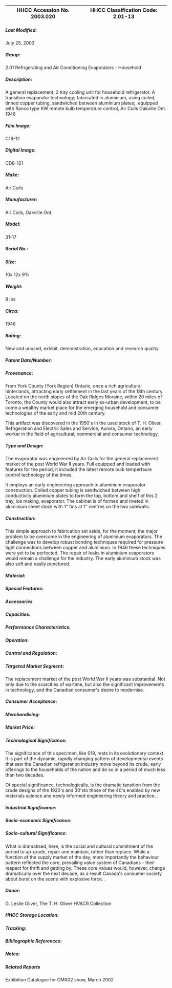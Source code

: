 | **HHCC Accession No. 2003.020** |**HHCC Classification Code:  2.01-13**|
| ----------- | ----------- |

##### Last Modified:
July 25, 2003

##### Group:
2.01 Refrigerating and Air Conditioning Evaporators - Household

##### Description:
A general replacement, 2 tray cooling unit for household refrigerator. A transition evaporator technology; fabricated in aluminium, using coiled, tinned copper tubing, sandwiched between aluminium plates;. equipped with Ranco type KW remote bulb temperature control, Air Coils Oakville Ont. 1946

##### Film Image:
C16-12

##### Digital Image:
CD8-121

##### Make:
Air Coils

##### Manufacturer:
Air Coils, Oakville Ont.

##### Model:
31-17

##### Serial No.:


##### Size:
10x 12x 9'h

##### Weight:
8 lbs

##### Circa:
1946

##### Rating:
New and unused, exhibit, demonstration, education and research quality

##### Patent Date/Number:


##### Provenance:
From York County (York Region) Ontario, once a rich agricultural hinterlands, attracting early settlement in the last years of the 18th century. Located on the north slopes of the Oak Ridges Moraine, within 20 miles of Toronto, the County would also attract early ex-urban development, to be come a wealthy market place for the emerging household and consumer technologies of the early and mid 20th century. 

This artifact was discovered in the 1950's in the used stock of T. H. Oliver, Refrigeration and Electric Sales and Service, Aurora, Ontario, an early worker in the field of agricultural, commercial and consumer technology.

##### Type and Design:
The evaporator was engineered by Air Coils for the general replacement market of the post World War II years. Full equipped and loaded with features for the period, it included the latest remote bulb tempertaure control technology of the times. 

It employs an early engineering approach to aluminium evaporator construction. Coiled copper tubing is sandwiched between high conductivity aluminium plates to form the top, bottom and shelf of this 2 tray, ice making, evaporator. The cabinet is of formed and riveted in aluminium sheet stock with 1" fins at 1" centres on the two sidewalls.

##### Construction:
This simple approach to fabrication set aside, for the moment, the major problem to be overcome in the engineering of aluminium evaporators. The challenge was to develop robust bonding techniques required for pressure tight connections between copper and aluminium. In 1946 these techniques were yet to be perfected. The repair of leaks in aluminium evaporators would remain a challenge for the industry. The early aluminium stock was also soft and easily punctured.

##### Material:


##### Special Features:


##### Accessories


##### Capacities:


##### Performance Characteristics:


##### Operation:


##### Control and Regulation:


##### Targeted Market Segment:
The replacement market of the post World War II years was substantial. Not only due to the scarcities of wartime, but also the significant improvements in technology, and the Canadian consumer's desire to modernise.

##### Consumer Acceptance:


##### Merchandising:


##### Market Price:


##### Technological Significance:
The significance of this specimen, like 019, rests in its evolutionary context. It is part of the dynamic, rapidly changing pattern of developmental events that saw the Canadian refrigeration industry move beyond its crude, early offerings to the households of the nation and do so in a period of much less than two decades.  

Of special significance, technologically, is the dramatic tansition from the  crude designs of the 1920's and 30'sto those of the 40's enabled by new materials science and newly informed engineering theory and practice.    .

##### Industrial Significance:


##### Socio-economic Significance:


##### Socio-cultural Significance:
What is dramatised, here, is the social and cultural commitment of the period to up-grade, repair and maintain, rather than replace. While a function of the supply market of the day,  more importantly the behaviour pattern reflected the core, prevailing value system of Canadians - their respect for thrift and getting by. These core values would, however,  change dramatically over the next decade, as a result Canada's consumer society about burst on the scene with explosive force.  .

##### Donor:
G. Leslie Oliver, The T. H. Oliver HVACR Collection

##### HHCC Storage Location:


##### Tracking:


##### Bibliographic References:


##### Notes:


##### Related Reports
Exhibition Catalogue for CMX02 show, March 2002
